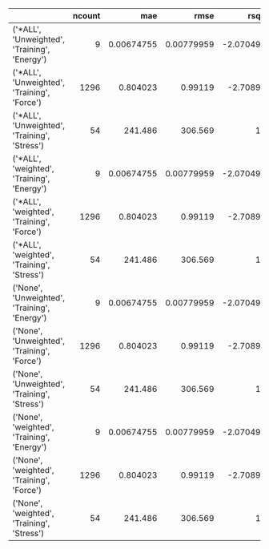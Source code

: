 |                                              |   ncount |          mae |         rmse |      rsq |
|:---------------------------------------------|---------:|-------------:|-------------:|---------:|
| ('*ALL', 'Unweighted', 'Training', 'Energy') |        9 |   0.00674755 |   0.00779959 | -2.07049 |
| ('*ALL', 'Unweighted', 'Training', 'Force')  |     1296 |   0.804023   |   0.99119    | -2.7089  |
| ('*ALL', 'Unweighted', 'Training', 'Stress') |       54 | 241.486      | 306.569      |  1       |
| ('*ALL', 'weighted', 'Training', 'Energy')   |        9 |   0.00674755 |   0.00779959 | -2.07049 |
| ('*ALL', 'weighted', 'Training', 'Force')    |     1296 |   0.804023   |   0.99119    | -2.7089  |
| ('*ALL', 'weighted', 'Training', 'Stress')   |       54 | 241.486      | 306.569      |  1       |
| ('None', 'Unweighted', 'Training', 'Energy') |        9 |   0.00674755 |   0.00779959 | -2.07049 |
| ('None', 'Unweighted', 'Training', 'Force')  |     1296 |   0.804023   |   0.99119    | -2.7089  |
| ('None', 'Unweighted', 'Training', 'Stress') |       54 | 241.486      | 306.569      |  1       |
| ('None', 'weighted', 'Training', 'Energy')   |        9 |   0.00674755 |   0.00779959 | -2.07049 |
| ('None', 'weighted', 'Training', 'Force')    |     1296 |   0.804023   |   0.99119    | -2.7089  |
| ('None', 'weighted', 'Training', 'Stress')   |       54 | 241.486      | 306.569      |  1       |
